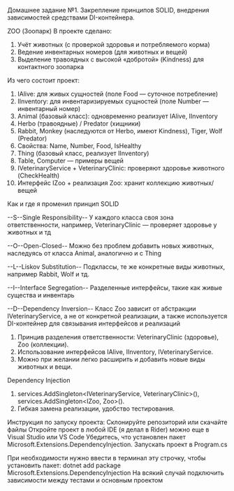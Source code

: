 Домашнее задание №1. Закрепление принципов SOLID, внедрения
зависимостей средствами DI-контейнера.

ZOO (Зоопарк)
В проекте сделано:

1) Учёт животных (с проверкой здоровья и потребляемого корма)
2) Ведение инвентарных номеров (для животных и вещей)
3) Выделение травоядных с высокой «добротой» (Kindness) для контактного зоопарка

Из чего состоит проект:
1) IAlive: для живых сущностей (поле Food — суточное потребление)
2) IInventory: для инвентаризируемых сущностей (поле Number — инвентарный номер)
3) Animal (базовый класс): одновременно реализует IAlive, IInventory
4) Herbo (травоядные) / Predator (хищники)
5) Rabbit, Monkey (наследуются от Herbo, имеют Kindness), Tiger, Wolf (Predator)
6) Свойства: Name, Number, Food, IsHealthy
7) Thing (базовый класс, реализует IInventory)
8) Table, Computer — примеры вещей
9) IVeterinaryService + VeterinaryClinic: проверяют здоровье животного (CheckHealth)
10) Интерфейс IZoo + реализация Zoo: хранит коллекцию животных/вещей



Как и где я променил принцип SOLID

--S--Single Responsibility-- У каждого класса своя зона ответственности, например, VeterinaryClinic — проверяет здоровье у животных и тд

--O--Open-Closed-- Можно без проблем добавить новых животных, наследуясь от класса Animal, аналогично и с Thing

--L--Liskov Substitution-- Подклассы, те же конкретные виды животных, например Rabbit, Wolf и тд.

--I--Interface Segregation-- Разделенные интерфейсы, такие как живые существа и инвентарь

--D--Dependency Inversion-- Класс Zoo зависит от абстракции IVeterinaryService, а не от конкретной реализации, а также используется DI-контейнер для связывания интерфейсов и реализаций


1) Принцив разделения ответственности: VeterinaryClinic (здоровье), Zoo (коллекции).
2) Использование интерфейсов IAlive, IInventory, IVeterinaryService.
3) Можно при желании легко расширить и добавить новые виды животных и вещи.

Dependency Injection
1) services.AddSingleton<IVeterinaryService, VeterinaryClinic>(), services.AddSingleton<IZoo, Zoo>().
2) Гибкая замена реализации, удобство тестирования.


Инструкция по запуску проекта:
Склонируйте репозиторий или скачайте файлы
Откройте проект в любой IDE (я делал в Rider) можно еще в Visual Studio или VS Code
Убедитесь, что установлен пакет Microsoft.Extensions.DependencyInjection.
Запускать проект в Program.cs

При необходимости нужно ввести в терминал эту строчку, чтобы установить пакет:   dotnet add package Microsoft.Extensions.DependencyInjection
На всякий случай подключить зависимости между тестами и основным проектом

